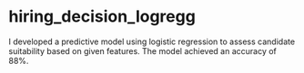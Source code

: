 # hiring_decision_logregg

I developed a predictive model using logistic regression to assess candidate suitability based on given features. The model achieved an accuracy of 88%.
